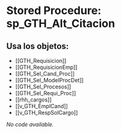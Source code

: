 # Stored Procedure: sp_GTH_Alt_Citacion

## Usa los objetos:
- [[GTH_Requisicion]]
- [[GTH_RequisicionEmp]]
- [[GTH_Sel_Cand_Proc]]
- [[GTH_Sel_ModelProcDet]]
- [[GTH_Sel_Procesos]]
- [[GTH_Sel_Requi_Proc]]
- [[rhh_cargos]]
- [[v_GTH_EmplCand]]
- [[v_GTH_RespSolCargo]]

*No code available.*
